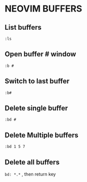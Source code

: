 # NEOVIM BUFFERS

## List buffers

`:ls`

## Open buffer # window

`:b #`

## Switch to last buffer

`:b#`

## Delete single buffer

`:bd #`

## Delete Multiple buffers

`:bd 1 5 7`

## Delete all buffers

`bd: *.*` <ctrl-a>, then return key
